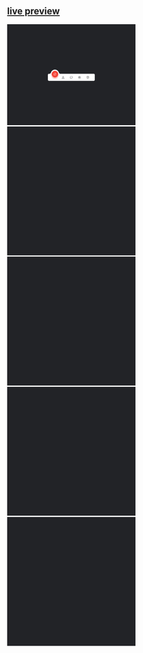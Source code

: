 ## [live preview](https://wojciech-lasota.github.io/css-course/navigation_menu)


<p float="left">
  <img src=Screenshots/1.png width="300" />
  <img src=Screenshots/2.png width="300" />
  <img src=Screenshots/3.png width="300" />
  <img src=Screenshots/4.png width="300" />
  <img src=Screenshots/5.png width="300" />
</p>
